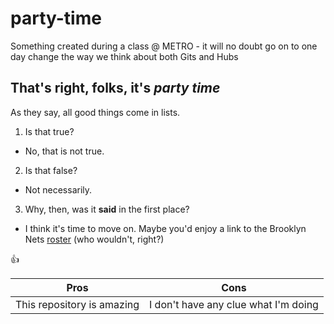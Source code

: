 # party-time
Something created during a class @ METRO - it will no doubt go on to one day change the way we think about both Gits and Hubs
## That's right, folks, it's *party time*
As they say, all good things come in lists.
1. Is that true?
  * No, that is not true.
2. Is that false?
  * Not necessarily.
3. Why, then, was it __said__ in the first place?
  * I think it's time to move on. Maybe you'd enjoy a link to the Brooklyn Nets [roster](http://www.nba.com/nets/roster) (who wouldn't, right?)

:+1:

Pros | Cons
---- | ----
This repository is amazing | I don't have any clue what I'm doing
